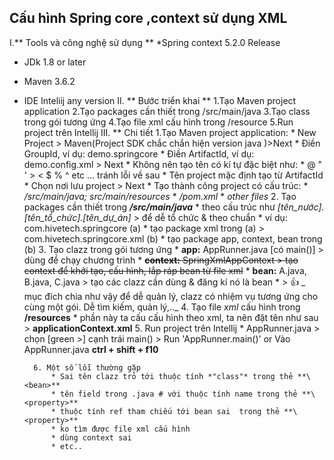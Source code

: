 ## Cấu hình Spring core ,context sử dụng XML
I.** Tools và công nghệ sử dụng **
*Spring context 5.2.0 Release
* JDk 1.8 or later 
* Maven 3.6.2
* IDE Inteliij any version
II. ** Bước triển khai **
1.Tạo Maven project application 
2.Tạo packages cần thiết trong /src/main/java
3.Tạo class trong gói tương ứng 
4.Tạo file xml cấu hình trong /resource
5.Run project trên Intellij 
III. ** Chi tiết
1.Tạo Maven project application:
        * New Project > Maven(Project SDK chắc chắn hiện version java )>Next
        * Điền GroupId, ví dụ: demo.springcore
        	* Điền ArtifactId, ví dụ: demo.config.xml > Next
        	* Không nên tạo tên có kí tự đặc biệt như: * @ " ' > < $ % ^ etc  ... tránh lỗi về sau
        	* Tên project mặc định tạo từ ArtifactId
        	* Chọn nơi lưu project > Next
        	* Tạo thành công project có cấu trúc:
        		* _/src/main/java; src/main/resources_
        		* _/pom.xml_
        	    * _other files_
        2. Tạo packages cần thiết trong *__/src/main/java__*
            * theo cấu trúc như  _[tên_nước].[tên_tổ_chức].[tên_dự_án]_ >  để dễ tổ chức & theo chuẩn
            * ví dụ: com.hivetech.springcore (a) 
            * tạo package xml trong (a) > com.hivetech.springcore.xml (b)
            * tạo package app, context, bean trong (b)
        3. Tạo clazz trong gói tương ứng
            * **app:** AppRunner.java [có main()] > dùng để chạy chương trình
            * ~~**context:** SpringXmlAppContext > tạo context để khởi tạo, cấu hình, lắp ráp bean từ file xml~~
            * **bean:** A.java, B.java, C.java > tạo các clazz cần dùng & đăng kí nó là bean
            * > :+1: _ mục đích chia như vậy để dễ quản lý, clazz có nhiệm vụ tương ứng cho cùng một gói. Dễ tìm kiếm, quản lý,.._
        4. Tạo file _xml_ cấu hình trong **/resources**
            * phần này ta cấu cấu hình theo xml, ta nên đặt tên như sau > **applicationContext.xml**
        5. Run project trên Intellij
            * AppRunner.java > chọn [green >] cạnh trái main() > Run 'AppRunner.main()' or Vào AppRunner.java **ctrl + shift + f10**
        
        6. Một số lỗi thường gặp
            * Sai tên clazz trỏ tới thuộc tính *"class"* trong thẻ **\<bean>**
            * tên field trong .java # với thuộc tính name trong thẻ **\<property>**
            * thuộc tính ref tham chiếu tới bean sai  trong thẻ **\<property>**
            * ko tìm được file xml cấu hình
            * dùng context sai
            * etc..
